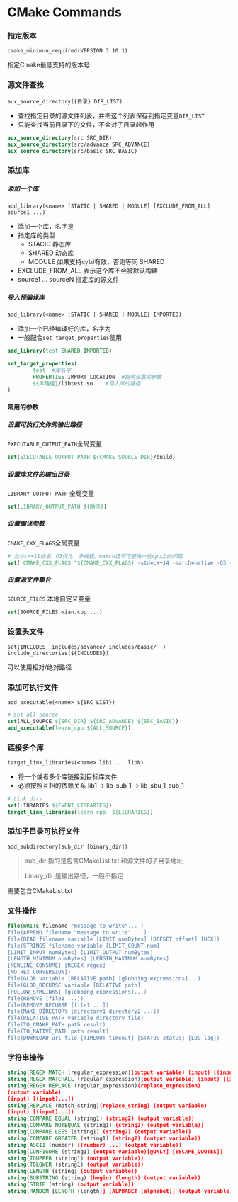 # CMake Commands


### 指定版本
`cmake_minimun_required(VERSION 3.10.1)`

指定Cmake最低支持的版本号




### 源文件查找
`aux_source_directory({目录} DIR_LIST)`

- 查找指定目录的源文件列表，并把这个列表保存到指定变量`DIR_LIST`
- 只能查找当前目录下的文件，不会对子目录起作用

```cmake
aux_source_directory(src SRC_DIR)
aux_source_directory(src/advance SRC_ADVANCE)
aux_source_directory(src/basic SRC_BASIC)
```




### 添加库
##### 添加一个库

`add_library(<name> [STATIC | SHARED | MODULE] [EXCLUDE_FROM_ALL] source1 ...)`

- 添加一个库，名字是  <name>
- 指定库的类型
  - STACIC 静态库
  - SHARED 动态库
  - MODULE 如果支持`dyld`有效，否则等同 SHARED
- EXCLUDE_FROM_ALL  表示这个库不会被默认构建
- source1 ... sourceN   指定库的源文件



##### 导入预编译库

`add_library(<name> [STATIC | SHARED | MODULE] IMPORTED)`

- 添加一个已经编译好的库，名字为 <name>
- 一般配合`set_target_properties`使用

```cmake
add_library(test SHARED IMPORTED)

set_target_properties(
		test  #库名字
		PROPERTIES IMPORT_LOCATION  #指明设置的参数
		${库路径}/libtest.so    #导入库的路径
)
```



#### 常用的参数

##### 设置可执行文件的输出路径

`EXECUTABLE_OUTPUT_PATH`全局变量

```cmake
set(EXECUTABLE_OUTPUT_PATH ${CMAKE_SOURCE_DIR}/build)
```



##### 设置库文件的输出目录

`LIBRARY_OUTPUT_PATH` 全局变量

```cmake
set(LIBRARY_OUTPUT_PATH ${路径})
```



##### 设置编译参数

`CMAKE_CXX_FLAGS`全局变量

```cmake
# 允许c++11标准、O3优化、多线程。match选项可避免一些cpu上的问题
set( CMAKE_CXX_FLAGS "${CMAKE_CXX_FLAGS} -std=c++14 -march=native -O3 -pthread" )
```



##### 设置源文件集合

`SOURCE_FILES` 本地自定义变量

```cmake
set(SOURCE_FILES mian.cpp ...)
```



### 设置头文件

```cma
set(INCLUDES  includes/advance/ includes/basic/  )
include_directories(${INCLUDES})
```

可以使用相对/绝对路径



### 添加可执行文件

`add_executable(<name> ${SRC_LIST})`

```cmake
# Set all source
set(ALL_SOURCE ${SRC_DIR} ${SRC_ADVANCE} ${SRC_BASIC})
add_executable(learn_cpp ${ALL_SOURCE})
```



### 链接多个库

`target_link_libraries(<name> lib1 ... libN)`

- 将一个或者多个库链接到目标库文件
- 必须按照互相的依赖关系  lib1 -> lib_sub_1 -> lib_sbu_1_sub_1



```cmake
# Link dirs
set(LIBRARIES ${EVENT_LIBRARIES})
target_link_libraries(learn_cpp  ${LIBRARIES})
```



### 添加子目录可执行文件

`add_subdirectory(sub_dir [binary_dir])`

> sub_dir 指的是包含CMakeList.txt 和源文件的子目录地址
>
> binary_dir  是输出路径，一般不指定

需要包含CMakeList.txt







### 文件操作

```cmake
file(WRITE filename "message to write"... )
file(APPEND filename "message to write"... )
file(READ filename variable [LIMIT numBytes] [OFFSET offset] [HEX])
file(STRINGS filename variable [LIMIT_COUNT num]
[LIMIT_INPUT numBytes] [LIMIT_OUTPUT numBytes]
[LENGTH_MINIMUM numBytes] [LENGTH_MAXIMUM numBytes]
[NEWLINE_CONSUME] [REGEX regex]
[NO_HEX_CONVERSION])
file(GLOB variable [RELATIVE path] [globbing expressions]...)
file(GLOB_RECURSE variable [RELATIVE path]
[FOLLOW_SYMLINKS] [globbing expressions]...)
file(REMOVE [file1 ...])
file(REMOVE_RECURSE [file1 ...])
file(MAKE_DIRECTORY [directory1 directory2 ...])
file(RELATIVE_PATH variable directory file)
file(TO_CMAKE_PATH path result)
file(TO_NATIVE_PATH path result)
file(DOWNLOAD url file [TIMEOUT timeout] [STATUS status] [LOG log]) 
```



### 字符串操作

```cmake
string(REGEX MATCH (regular_expression)(output variable) (input) [(input)...])
string(REGEX MATCHALL (regular_expression)(output variable) (input) [(input)...])
string(REGEX REPLACE (regular_expression)(replace_expression) 
(output variable)
(input) [(input)...])
string(REPLACE (match_string)(replace_string) (output variable)
(input) [(input)...])
string(COMPARE EQUAL (string1) (string2) (output variable))
string(COMPARE NOTEQUAL (string1) (string2) (output variable))
string(COMPARE LESS (string1) (string2) (output variable))
string(COMPARE GREATER (string1) (string2) (output variable))
string(ASCII (number) [(number) ...] (output variable))
string(CONFIGURE (string1) (output variable)[@ONLY] [ESCAPE_QUOTES])
string(TOUPPER (string1) (output variable))
string(TOLOWER (string1) (output variable))
string(LENGTH (string) (output variable))
string(SUBSTRING (string) (begin) (length) (output variable))
string(STRIP (string) (output variable))
string(RANDOM [LENGTH (length)] [ALPHABET (alphabet)] (output variable))
```

